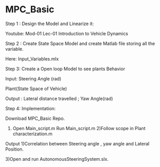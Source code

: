 # MPC_Basic

Step 1 : 
Design the Model and Linearize it:

Youtube: Mod-01 Lec-01 Introduction to Vehicle Dynamics



Step 2 : 
Create State Space Model and create Matlab file storing all the variable.

Here: Input_Variables.mlx



Step 3:
Create a Open loop Model to see plants Behavior

Input: Steering Angle (rad)

Plant(State Space of Vehicle)

Output : Lateral distance travelled ; Yaw Angle(rad)

Step 4:
Implementation:

Download MPC_Basic Repo.

1) Open Main_script.m
Run Main_script.m
2)Follow scope in Plant characterization.m




Output 1)Correlation between Steering angle , yaw angle and Lateral Position.

3)Open and run AutonomousSteeringSystem.slx.




